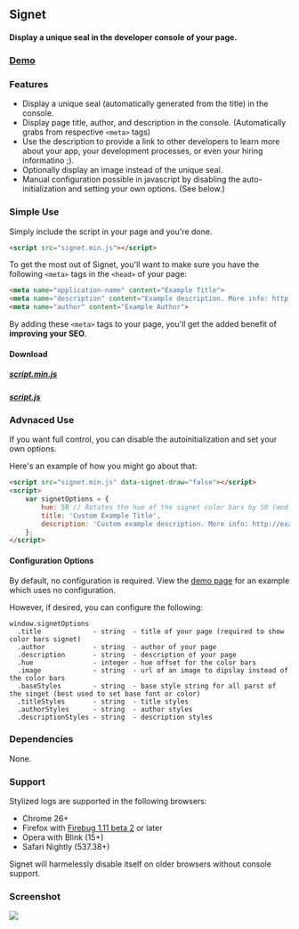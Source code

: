 ## Signet

#### Display a unique seal in the developer console of your page.

### [Demo](http://github.hubspot.com/signet)

### Features

- Display a unique seal (automatically generated from the title) in the console.
- Display page title, author, and description in the console. (Automatically grabs from respective `<meta>` tags)
- Use the description to provide a link to other developers to learn more about your app, your development processes, or even your hiring informatino ;).
- Optionally display an image instead of the unique seal.
- Manual configuration possible in javascript by disabling the auto-initialization and setting your own options. (See below.)

### Simple Use

Simply include the script in your page and you're done.

```html
<script src="signet.min.js"></script>
```

To get the most out of Signet, you'll want to make sure you have the following `<meta>` tags in the `<head>` of your page:

```html
<meta name="application-name" content="Example Title">
<meta name="description" content="Example description. More info: http://example.com">
<meta name="author" content="Example Author">
```

By adding these `<meta>` tags to your page, you'll get the added benefit of __improving your SEO__.

#### Download

##### [script.min.js](http://github.hubspot.com/signet/signet.min.js)
##### [script.js](http://github.hubspot.com/signet/signet.js)

### Advnaced Use

If you want full control, you can disable the autoinitialization and set your own options.

Here's an example of how you might go about that:

```html
<script src="signet.min.js" data-signet-draw="false"></script>
<script>
    var signetOptions = {
        hue: 50 // Rotates the hue of the signet color bars by 50 (mod 256),
        title: 'Custom Example Title',
        description: 'Custom example description. More info: http://example.com'
    };
</script>
```

#### Configuration Options

By default, no configuration is required. View the [demo page](http://github.hubspot.com/signet) for an example which uses no configuration.

However, if desired, you can configure the following:

    window.signetOptions
      .title             - string  - title of your page (required to show color bars signet)
      .author            - string  - author of your page
      .description       - string  - description of your page
      .hue               - integer - hue offset for the color bars
      .image             - string  - url of an image to dipslay instead of the color bars
      .baseStyles        - string  - base style string for all parst of the singet (best used to set base font or color)
      .titleStyles       - string  - title styles
      .authorStyles      - string  - author styles
      .descriptionStyles - string  - description styles

### Dependencies

None.

### Support

Stylized logs are supported in the following browsers:

- Chrome 26+
- Firefox with [Firebug 1.11 beta 2](http://blog.getfirebug.com/2012/11/16/firebug-1-11-beta-2/) or later
- Opera with Blink (15+)
- Safari Nightly (537.38+)

Signet will harmelessly disable itself on older browsers without console support.

### Screenshot

![](http://github.hubspot.com/signet/images/preview.png?)
